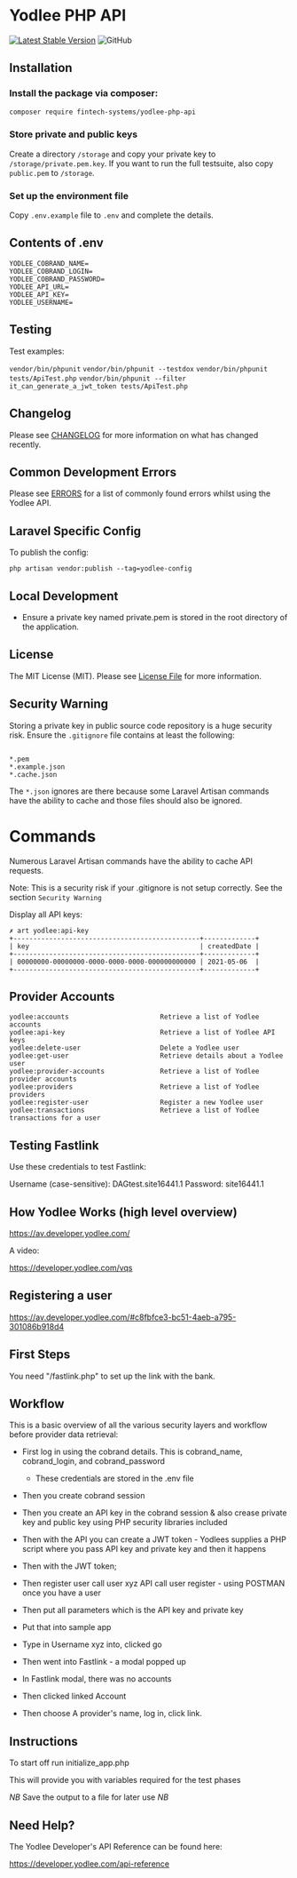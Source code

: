 # Yodlee PHP API

[![Latest Stable Version](https://poser.pugx.org/fintech-systems/yodlee-php-api/v/stable?format=flat-square)](https://packagist.org/packages/fintech-systems/yodlee-php-api)
![GitHub](https://img.shields.io/github/license/fintech-systems/yodlee-php-api)

## Installation

### Install the package via composer:

```bash
composer require fintech-systems/yodlee-php-api
```

### Store private and public keys

Create a directory `/storage` and copy your private key to `/storage/private.pem.key`.
If you want to run the full testsuite, also copy `public.pem` to `/storage`.

### Set up the environment file

Copy `.env.example` file to `.env` and complete the details.

## Contents of .env

```
YODLEE_COBRAND_NAME=
YODLEE_COBRAND_LOGIN=
YODLEE_COBRAND_PASSWORD=
YODLEE_API_URL=
YODLEE_API_KEY=
YODLEE_USERNAME=
```

## Testing

Test examples:

`vendor/bin/phpunit`
`vendor/bin/phpunit --testdox`
`vendor/bin/phpunit tests/ApiTest.php`
`vendor/bin/phpunit --filter it_can_generate_a_jwt_token tests/ApiTest.php`

## Changelog

Please see [CHANGELOG](CHANGELOG.md) for more information on what has changed recently.

## Common Development Errors

Please see [ERRORS](ERRORS.md) for a list of commonly found errors whilst using the Yodlee API.

## Laravel Specific Config

To publish the config:

```
php artisan vendor:publish --tag=yodlee-config
```

## Local Development

- Ensure a private key named private.pem is stored in the root directory of the application.

## License

The MIT License (MIT). Please see [License File](LICENSE.md) for more information.

## Security Warning


Storing a private key in public source code repository is a huge security risk.
Ensure the `.gitignore` file contains at least the following:

```

*.pem
*.example.json
*.cache.json
```

The `*.json` ignores are there because some Laravel Artisan commands have the ability to cache and those files should also be ignored.

Commands
========

Numerous Laravel Artisan commands have the ability to cache API requests.

Note: This is a security risk if your .gitignore is not setup correctly. See the section `Security Warning`

Display all API keys:

```
✗ art yodlee:api-key
+-----------------------------------------------+-------------+
| key                                           | createdDate |
+-----------------------------------------------+-------------+
| 00000000-00000000-0000-0000-0000-000000000000 | 2021-05-06  |
+-----------------------------------------------+-------------+
```

Provider Accounts
-----------------

```
yodlee:accounts                       Retrieve a list of Yodlee accounts
yodlee:api-key                        Retrieve a list of Yodlee API keys
yodlee:delete-user                    Delete a Yodlee user
yodlee:get-user                       Retrieve details about a Yodlee user
yodlee:provider-accounts              Retrieve a list of Yodlee provider accounts
yodlee:providers                      Retrieve a list of Yodlee providers
yodlee:register-user                  Register a new Yodlee user
yodlee:transactions                   Retrieve a list of Yodlee transactions for a user
```

Testing Fastlink
----------------
Use these credentials to test Fastlink:

Username (case-sensitive): DAGtest.site16441.1
Password: site16441.1

How Yodlee Works (high level overview)
--------------------------------------
https://av.developer.yodlee.com/

A video:

https://developer.yodlee.com/vqs

Registering a user
------------------
https://av.developer.yodlee.com/#c8fbfce3-bc51-4aeb-a795-301086b918d4

First Steps
-----------
You need "/fastlink.php" to set up the link with the bank.

Workflow
--------

This is a basic overview of all the various security layers and workflow before provider data retrieval:

- First log in using the cobrand details. This is cobrand_name, cobrand_login, and cobrand_password
  - These credentials are stored in the .env file

- Then you create cobrand session

- Then you create an API key in the cobrand session & also crease private key and public key using PHP security libraries included

- Then with the API you can create a JWT token - Yodlees supplies a PHP script where you pass API key and private key and then it happens

- Then with the JWT token;

- Then register user call user xyz API call user register - using POSTMAN once you have a user

- Then put all parameters which is the API key and private key

- Put that into sample app

- Type in Username xyz into, clicked go

- Then went into Fastlink - a modal popped up

- In Fastlink modal, there was no accounts

- Then clicked linked Account

- Then choose A provider's name, log in, click link.

Instructions
------------

To start off run initialize_app.php

This will provide you with variables required for the test phases

*NB* Save the output to a file for later use *NB*

## Need Help?

The Yodlee Developer's API Reference can be found here:

https://developer.yodlee.com/api-reference

